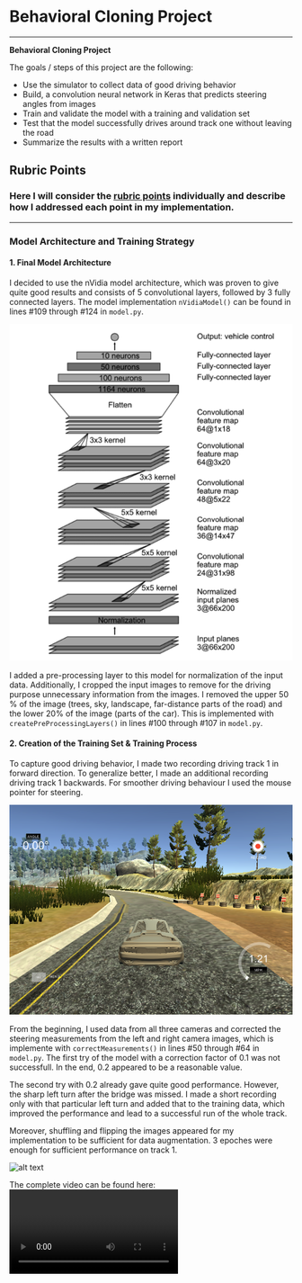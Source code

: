 # **Behavioral Cloning Project** 

---

**Behavioral Cloning Project**

The goals / steps of this project are the following:
* Use the simulator to collect data of good driving behavior
* Build, a convolution neural network in Keras that predicts steering angles from images
* Train and validate the model with a training and validation set
* Test that the model successfully drives around track one without leaving the road
* Summarize the results with a written report


[//]: # (Video References)

[Video]: ./run1.mp4 "Video"

## Rubric Points
### Here I will consider the [rubric points](https://review.udacity.com/#!/rubrics/432/view) individually and describe how I addressed each point in my implementation.  

---

### Model Architecture and Training Strategy

#### 1. Final Model Architecture

I decided to use the nVidia model architecture, which was proven to give quite good results and consists of 5 convolutional layers, followed by 3 fully connected layers. The model implementation `nVidiaModel()` can be found in lines #109 through #124 in `model.py`.

![alt text](./images/nVidiaModel.png)

I added a pre-processing layer to this model for normalization of the input data. Additionally, I cropped the input images to remove for the driving purpose unnecessary information from the images. I removed the upper 50 % of the image (trees, sky, landscape, far-distance parts of the road) and the lower 20% of the image (parts of the car). This is implemented with `createPreProcessingLayers()` in lines #100 through #107 in `model.py`. 

#### 2. Creation of the Training Set & Training Process

To capture good driving behavior, I made two recording driving track 1 in forward direction. To generalize better, I made an additional recording driving track 1 backwards. For smoother driving behaviour I used the mouse pointer for steering.  

![alt text](./images/recording.png)

From the beginning, I used data from all three cameras and corrected the steering measurements from the left and right camera images, which is implemente with `correctMeasurements()` in lines #50 through #64 in `model.py`. The first try of the model with a correction factor of 0.1 was not successfull. In the end, 0.2 appeared to be a reasonable value.

The second try with 0.2 already gave quite good performance. However, the sharp left turn after the bridge was missed. I made a short recording only with that particular left turn and added that to the training data, which improved the performance and lead to a successful run of the whole track.  

Moreover, shuffling and flipping the images appeared for my implementation to be sufficient for data augmentation. 3 epoches were enough for sufficient performance on track 1.

![alt text](./run1.gif)

The complete video can be found here: ![run1.mp4][Video]
